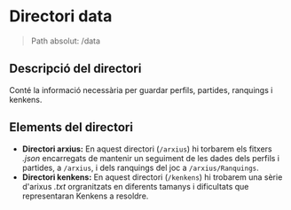 # Directori data

> Path absolut: /data

## Descripció del directori
Conté la informació necessària per guardar perfils, partides, ranquings i kenkens. 

## Elements del directori

- **Directori arxius:**
En aquest directori (`/arxius`) hi torbarem els fitxers *.json* encarregats de mantenir un seguiment de les dades dels perfils i partides, a `/arxius`, i dels ranquings del joc a `/arxius/Ranquings`.
- **Directori kenkens:**
En aquest directori (`/kenkens`) hi trobarem una sèrie d'arixus *.txt* orgranitzats en diferents tamanys i dificultats que representaran Kenkens a resoldre.